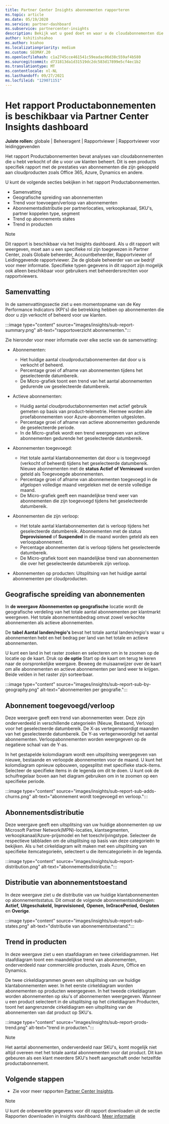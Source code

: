 ```yaml
---
title: Partner Center Insights abonnementen rapporteren
ms.topic: article
ms.date: 05/19/2020
ms.service: partner-dashboard
ms.subservice: partnercenter-insights
description: Bekijk wat u goed doet en waar u de cloudabonnementen die u voor uw klanten verkoopt of beheert, kunt verbeteren.
author: kshitishsahoo
ms.author: ksahoo
ms.localizationpriority: medium
ms.custom: SEOMAY.20
ms.openlocfilehash: c1a2745cce461541c59eadac06d38c559af4b580
ms.sourcegitcommit: d731813da1d31519dc2dc583d17899e5cf4ec1b2
ms.translationtype: MT
ms.contentlocale: nl-NL
ms.lasthandoff: 09/27/2021
ms.locfileid: "129071151"
---
```

# <a name="product-subscriptions-report-available-from-the-partner-center-insights-dashboard"></a>Het rapport Productabonnementen is beschikbaar via Partner Center Insights dashboard

**Juiste rollen:** globale | Beheeragent | Rapportviewer | Rapportviewer voor leidinggevenden

Het rapport Productabonnementen bevat analyses van cloudabonnementen die u hebt verkocht of die u voor uw klanten beheert. Dit is een products specifiek rapport met de prestaties van abonnementen die zijn gekoppeld aan cloudproducten zoals Office 365, Azure, Dynamics en andere.

U kunt de volgende secties bekijken in het rapport Productabonnementen.

- Samenvatting
- Geografische spreiding van abonnementen
- Trend voor toevoegen/verloop van abonnementen
- Abonnementsdistributie per partnerlocaties, verkoopkanaal, SKU's, partner koppelen type, segment
- Trend op abonnements states
- Trend in producten

 > [!NOTE]
 > Dit rapport is beschikbaar via het Insights dashboard. Als u dit rapport wilt weergeven, moet aan u een specifieke rol zijn toegewezen in Partner Center, zoals Globale beheerder, Accountbeheerder, Rapportviewer of Leidinggevende rapportviewer. Zie de globale beheerder van uw bedrijf voor meer informatie. Specifieke typen gegevens in dit rapport zijn mogelijk ook alleen beschikbaar voor gebruikers met beheerdersrechten voor rapportviewers.

## <a name="summary"></a>Samenvatting

In de samenvattingssectie ziet u een momentopname van de Key Performance Indicators (KPI's) die betrekking hebben op abonnementen die door u zijn verkocht of beheerd voor uw klanten.  

:::image type="content" source="images/insights/sub-report-summary.png" alt-text="rapportoverzicht abonnementen.":::

Zie hieronder voor meer informatie over elke sectie van de samenvatting:

- Abonnementen:
  - Het huidige aantal cloudproductabonnementen dat door u is verkocht of beheerd.
  - Percentage groei of afname van abonnementen tijdens het geselecteerde datumbereik.
  - De Micro-grafiek toont een trend van het aantal abonnementen gedurende uw geselecteerde datumbereik.

- Actieve abonnementen:
  - Huidig aantal cloudproductabonnementen met actief gebruik gemeten op basis van product-telemetrie. Hiermee worden alle proefabonnementen voor Azure-abonnementen uitgesloten.
  - Percentage groei of afname van actieve abonnementen gedurende de geselecteerde periode.
  - In de Micro-grafiek wordt een trend weergegeven van actieve abonnementen gedurende het geselecteerde datumbereik.

- Abonnementen toegevoegd:
  - Het totale aantal klantabonnementen dat door u is toegevoegd (verkocht of beheerd) tijdens het geselecteerde datumbereik. Nieuwe abonnementen met de **status Actief** **of Vernieuwd** worden geteld als Toegevoegde abonnementen.
  - Percentage groei of afname van abonnementen toegevoegd in de afgelopen volledige maand vergeleken met de eerste volledige maand.
  - De Micro-grafiek geeft een maandelijkse trend weer van abonnementen die zijn toegevoegd tijdens het geselecteerde datumbereik.

- Abonnementen die zijn verloop:
  - Het totale aantal klantabonnementen dat is verloop tijdens het geselecteerde datumbereik. Abonnementen met de status **Deprovisioned** of **Suspended** in die maand worden geteld als een verloopabonnement.  
  - Percentage abonnementen dat is verloop tijdens het geselecteerde datumbereik.
  - De Micro-grafiek toont een maandelijkse trend van abonnementen die over het geselecteerde datumbereik zijn verloop.

- Abonnementen op producten: Uitsplitsing van het huidige aantal abonnementen per cloudproducten.

## <a name="geographical-spread-of-subscriptions"></a>Geografische spreiding van abonnementen

In **de weergave Abonnementen op geografische** locatie wordt de geografische verdeling van het totale aantal abonnementen per klantmarkt weergeven. Het totale abonnementsbedrag omvat zowel verkochte abonnementen als actieve abonnementen.

De **tabel Aantal landen/regio's** bevat het totale aantal landen/regio's waar u abonnementen hebt en het bedrag per land van het totale en actieve abonnementen.

U kunt een land in het raster zoeken en selecteren om in te zoomen op de locatie op de kaart. Druk op **de optie** Start op de kaart om terug te keren naar de oorspronkelijke weergave. Beweeg de muisaanwijzer over de kaart om alle abonnementen en actieve abonnementen per land weer te krijgen. Beide velden in het raster zijn sorteerbaar.

:::image type="content" source="images/insights/sub-report-sub-by-geography.png" alt-text="abonnementen per geografie.":::

## <a name="subscription-addschurns"></a>Abonnement toegevoegd/verloop

Deze weergave geeft een trend van abonnementen weer. Deze zijn onderverdeeld in verschillende categorieën (Nieuw, Bestaand, Verloop) voor het geselecteerde datumbereik. De X-as vertegenwoordigt maanden van het geselecteerde datumbereik. De Y-as vertegenwoordigt het aantal abonnementen. Verloopabonnementen worden weergegeven op de negatieve schaal van de Y-as. 

In het gestapelde kolomdiagram wordt een uitsplitsing weergegeven van nieuwe, bestaande en verloopde abonnementen voor de maand. U kunt het kolomdiagram opnieuw opbouwen, opgesplitst met specifieke stack-items. Selecteer de specifieke items in de legenda om dit te doen. U kunt ook de schuifregelaar boven aan het diagram gebruiken om in te zoomen op een specifieke periode.

:::image type="content" source="images/insights/sub-report-sub-adds-churns.png" alt-text="abonnement wordt toegevoegd en verloop.":::

## <a name="subscription-distribution"></a>Abonnementsdistributie

Deze weergave geeft een uitsplitsing van uw huidige abonnementen op uw Microsoft Partner Network(MPN)-locaties, klantsegmenten, verkoopkanaal/Azure-prijsmodel en het toeschrijvingstype. Selecteer de respectieve tabbladen om de uitsplitsing op basis van deze categorieën te bekijken. Als u het cirkeldiagram wilt maken met een uitsplitsing van specifieke itemcategorieën, selecteert u die itemcategorieën in de legenda.

:::image type="content" source="images/insights/sub-report-distribution.png" alt-text="abonnementsdistributie.":::

## <a name="subscription-state-distribution"></a>Distributie van abonnementstoestand

In deze weergave ziet u de distributie van uw huidige klantabonnementen op abonnementsstatus. Dit omvat de volgende abonnementsindelingen: **Actief,** **Uitgeschakeld,** **Inprovisioned,** **Openen,** **InGracePeriod,** **Gesloten** en **Overige**.

:::image type="content" source="images/insights/sub-report-sub-states.png" alt-text="distributie van abonnementstoestand.":::

## <a name="products-trend"></a>Trend in producten

In deze weergave ziet u een staafdiagram en twee cirkeldiagrammen. Het staafdiagram toont een maandelijkse trend van abonnementen, onderverdeeld naar commerciële producten, zoals Azure, Office en Dynamics.

De twee cirkeldiagrammen geven een uitsplitsing van uw huidige klantabonnementen weer. In het eerste cirkeldiagram worden abonnementen op producten weergegeven. In het tweede cirkeldiagram worden abonnementen op sku's of abonnementen weergegeven. Wanneer u een product  selecteert in de uitsplitsing op het cirkeldiagram Producten, toont het aangrenzende cirkeldiagram een uitsplitsing van de abonnementen van dat product op SKU's.

:::image type="content" source="images/insights/sub-report-prods-trend.png" alt-text="trend in producten.":::

> [!NOTE]
 > Het aantal abonnementen, onderverdeeld naar SKU's, komt mogelijk niet altijd overeen met het totale aantal abonnementen voor dat product. Dit kan gebeuren als een klant meerdere SKU's heeft aangeschaft onder hetzelfde productabonnement.

## <a name="next-steps"></a>Volgende stappen

- Zie voor meer rapporten [Partner Center Insights](partner-center-insights.md).

>[!NOTE] 
> U kunt de onbewerkte gegevens voor dit rapport downloaden uit de sectie Rapporten downloaden in Insights dashboard. [Meer informatie](insights-download-reports.md) 
